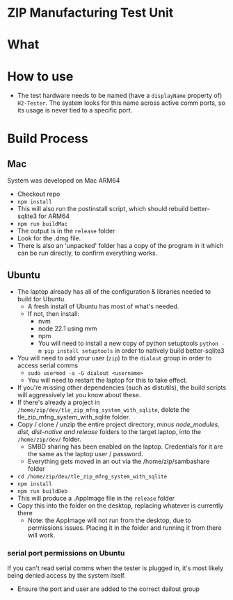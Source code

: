 # ZIP Manufacturing Test Unit

# What

# How to use
- The test hardware needs to be named (have a `displayName` property of) `H2-Tester`. The system looks for this name across active comm ports, so its usage is never tied to a specific port.

# Build Process
## Mac
System was developed on Mac ARM64
- Checkout repo
- `npm install`
- This will also run the postinstall script, which should rebuild better-sqlite3 for ARM64
- `npm run buildMac`
- The output is in the `release` folder
- Look for the .dmg file.
- There is also an 'unpacked' folder has a copy of the program in it which can be run directly, to confirm everything works.

## Ubuntu
- The laptop already has all of the configuration & libraries needed to build for Ubuntu.
  - A fresh install of Ubuntu has most of what's needed.
  - If not, then install:
    - nvm
    - node 22.1 using nvm
    - npm
    - You will need to install a new copy of python setuptools `python -m pip install setuptools` in order to natively build better-sqlite3
- You will need to add your user (`zip`) to the `dialout` group in order to access serial comms
  - `sudo usermod -a -G dialout <username>`
  - You will need to restart the laptop for this to take effect.
- If you're missing other dependencies (such as distutils), the build scripts will aggressively let you know about these.
- If there's already a project in `/home/zip/dev/tle_zip_mfng_system_with_sqlite`, delete the tle_zip_mfng_system_with_sqlite folder.
- Copy / clone / unzip the entire project directory, *minus node_modules, dist, dist-native and release* folders  to the target laptop, into the `/home/zip/dev/` folder.
  - SMBD sharing has been enabled on the laptop. Credentials for it are the same as the laptop user / password. 
  - Everything gets moved in an out via the /home/zip/sambashare folder
- `cd /home/zip/dev/tle_zip_mfng_system_with_sqlite`
- `npm install`
- `npm run buildDeb`
- This will produce a .AppImage file in the `release` folder
- Copy this into the folder on the desktop, replacing whatever is currently there
  - Note: the AppImage will not run from the desktop, due to permissions issues. Placing it in the folder and running it from there will work.


### serial port permissions on Ubuntu
If you can't read serial comms when the tester is plugged in, it's most likely being denied access by the system itself.
- Ensure the port and user are added to the correct dailout group
